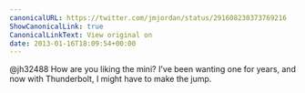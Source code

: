 ```yaml
---
canonicalURL: https://twitter.com/jmjordan/status/291608230373769216
ShowCanonicalLink: true
CanonicalLinkText: View original on
date: 2013-01-16T18:09:54+00:00
---
```

@jh32488 How are you liking the mini? I've been wanting one for years, and now with Thunderbolt, I might have to make the jump.
